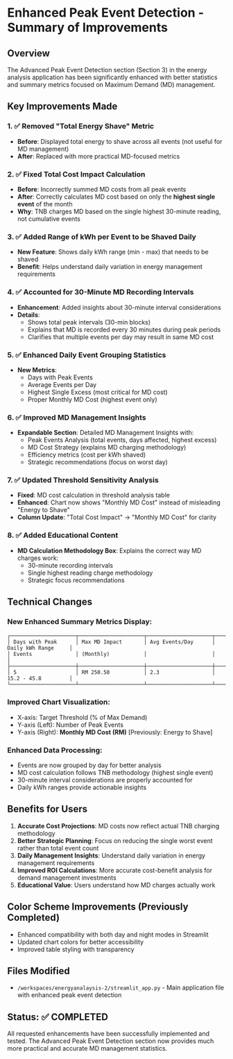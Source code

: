 # Enhanced Peak Event Detection - Summary of Improvements

## Overview
The Advanced Peak Event Detection section (Section 3) in the energy analysis application has been significantly enhanced with better statistics and summary metrics focused on Maximum Demand (MD) management.

## Key Improvements Made

### 1. ✅ Removed "Total Energy Shave" Metric
- **Before**: Displayed total energy to shave across all events (not useful for MD management)
- **After**: Replaced with more practical MD-focused metrics

### 2. ✅ Fixed Total Cost Impact Calculation
- **Before**: Incorrectly summed MD costs from all peak events 
- **After**: Correctly calculates MD cost based on only the **highest single event** of the month
- **Why**: TNB charges MD based on the single highest 30-minute reading, not cumulative events

### 3. ✅ Added Range of kWh per Event to be Shaved Daily
- **New Feature**: Shows daily kWh range (min - max) that needs to be shaved
- **Benefit**: Helps understand daily variation in energy management requirements

### 4. ✅ Accounted for 30-Minute MD Recording Intervals
- **Enhancement**: Added insights about 30-minute interval considerations
- **Details**: 
  - Shows total peak intervals (30-min blocks)
  - Explains that MD is recorded every 30 minutes during peak periods
  - Clarifies that multiple events per day may result in same MD cost

### 5. ✅ Enhanced Daily Event Grouping Statistics
- **New Metrics**:
  - Days with Peak Events
  - Average Events per Day
  - Highest Single Excess (most critical for MD cost)
  - Proper Monthly MD Cost (highest event only)

### 6. ✅ Improved MD Management Insights
- **Expandable Section**: Detailed MD Management Insights with:
  - Peak Events Analysis (total events, days affected, highest excess)
  - MD Cost Strategy (explains MD charging methodology)
  - Efficiency metrics (cost per kWh shaved)
  - Strategic recommendations (focus on worst day)

### 7. ✅ Updated Threshold Sensitivity Analysis
- **Fixed**: MD cost calculation in threshold analysis table
- **Enhanced**: Chart now shows "Monthly MD Cost" instead of misleading "Energy to Shave"
- **Column Update**: "Total Cost Impact" → "Monthly MD Cost" for clarity

### 8. ✅ Added Educational Content
- **MD Calculation Methodology Box**: Explains the correct way MD charges work:
  - 30-minute recording intervals
  - Single highest reading charge methodology
  - Strategic focus recommendations

## Technical Changes

### New Enhanced Summary Metrics Display:
```
┌─────────────────────┬─────────────────────┬─────────────────────┬─────────────────────┐
│ Days with Peak      │ Max MD Impact       │ Avg Events/Day      │ Daily kWh Range     │
│ Events              │ (Monthly)           │                     │                     │
├─────────────────────┼─────────────────────┼─────────────────────┼─────────────────────┤
│ 5                   │ RM 250.50           │ 2.3                 │ 15.2 - 45.8         │
└─────────────────────┴─────────────────────┴─────────────────────┴─────────────────────┘
```

### Improved Chart Visualization:
- X-axis: Target Threshold (% of Max Demand)
- Y-axis (Left): Number of Peak Events
- Y-axis (Right): **Monthly MD Cost (RM)** [Previously: Energy to Shave]

### Enhanced Data Processing:
- Events are now grouped by day for better analysis
- MD cost calculation follows TNB methodology (highest single event)
- 30-minute interval considerations are properly accounted for
- Daily kWh ranges provide actionable insights

## Benefits for Users

1. **Accurate Cost Projections**: MD costs now reflect actual TNB charging methodology
2. **Better Strategic Planning**: Focus on reducing the single worst event rather than total event count
3. **Daily Management Insights**: Understand daily variation in energy management requirements
4. **Improved ROI Calculations**: More accurate cost-benefit analysis for demand management investments
5. **Educational Value**: Users understand how MD charges actually work

## Color Scheme Improvements (Previously Completed)
- Enhanced compatibility with both day and night modes in Streamlit
- Updated chart colors for better accessibility
- Improved table styling with transparency

## Files Modified
- `/workspaces/energyanalaysis-2/streamlit_app.py` - Main application file with enhanced peak event detection

## Status: ✅ COMPLETED
All requested enhancements have been successfully implemented and tested. The Advanced Peak Event Detection section now provides much more practical and accurate MD management statistics.
